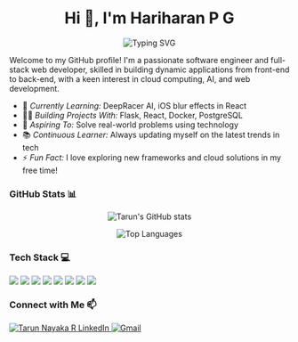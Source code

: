 <!-- Heading with centered text -->
<h1 align="center">Hi 👋, I'm Hariharan P G</h1>

<p align="center">
  <img src="https://readme-typing-svg.demolab.com?font=Fira+Code&duration=4000&pause=500&color=F76C6C&center=true&vCenter=true&width=435&lines=Software+Engineer+%7C+Full-Stack+Developer;Cloud+Enthusiast+%7C+AI+Explorer" alt="Typing SVG" />
</p>

<!-- Intro -->
Welcome to my GitHub profile! I'm a passionate software engineer and full-stack web developer, skilled in building dynamic applications from front-end to back-end, with a keen interest in cloud computing, AI, and web development.

- 🌱 *Currently Learning:* DeepRacer AI, iOS blur effects in React
- 👨‍💻 *Building Projects With:* Flask, React, Docker, PostgreSQL
- 🚀 *Aspiring To:* Solve real-world problems using technology
- 📚 *Continuous Learner:* Always updating myself on the latest trends in tech
- ⚡ *Fun Fact:* I love exploring new frameworks and cloud solutions in my free time!

<!-- GitHub Stats -->
<h3 align="left">GitHub Stats 📊</h3>
<p align="center">
  <img src="https://github-readme-stats.vercel.app/api?username=tarun-nayaka&show_icons=true&theme=radical" alt="Tarun's GitHub stats" />
</p>

<!-- Top Languages -->
<p align="center">
  <img src="https://github-readme-stats.vercel.app/api/top-langs/?username=tarun-nayaka&layout=compact&theme=radical" alt="Top Languages" />
</p>

<!-- Tech Stack -->
<h3 align="left">Tech Stack 💻</h3>
<p align="left">
  <img src="https://img.shields.io/badge/JavaScript-F7DF1E?logo=javascript&logoColor=black" />
  <img src="https://img.shields.io/badge/Python-3776AB?logo=python&logoColor=white" />
  <img src="https://img.shields.io/badge/React-61DAFB?logo=react&logoColor=black" />
  <img src="https://img.shields.io/badge/Flask-000000?logo=flask&logoColor=white" />
  <img src="https://img.shields.io/badge/Django-092E20?logo=django&logoColor=white" />
  <img src="https://img.shields.io/badge/PostgreSQL-336791?logo=postgresql&logoColor=white" />
  <img src="https://img.shields.io/badge/Tailwind%20CSS-38B2AC?logo=tailwind-css&logoColor=white" />
  <img src="https://img.shields.io/badge/Docker-2496ED?logo=docker&logoColor=white" />
</p>

<!-- Contact Info -->
<h3 align="left">Connect with Me 📫</h3>
<p align="left">
  <a href="https://linkedin.com/in/tarun-nayaka-r-28612a27a" target="blank">
    <img src="https://img.shields.io/badge/LinkedIn-%230077B5.svg?style=for-the-badge&logo=linkedin&logoColor=white" alt="Tarun Nayaka R LinkedIn" />
  </a>
  <a href="mailto:r.tarunnayaka25042005@gmail.com">
    <img src="https://img.shields.io/badge/Email-D14836?style=for-the-badge&logo=gmail&logoColor=white" alt="Gmail" />
  </a>
</p>
